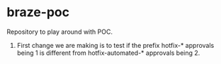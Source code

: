 # braze-poc
Repository to play around with POC.

1. First change we are making is to test if the prefix hotfix-* approvals being 1 is different from hotfix-automated-* approvals being 2.
